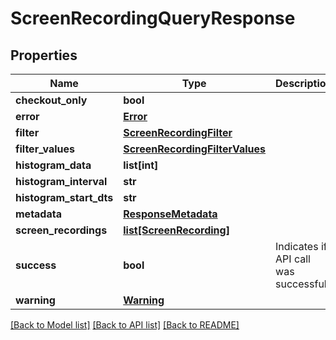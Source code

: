 # ScreenRecordingQueryResponse

## Properties
Name | Type | Description | Notes
------------ | ------------- | ------------- | -------------
**checkout_only** | **bool** |  | [optional] 
**error** | [**Error**](Error.md) |  | [optional] 
**filter** | [**ScreenRecordingFilter**](ScreenRecordingFilter.md) |  | [optional] 
**filter_values** | [**ScreenRecordingFilterValues**](ScreenRecordingFilterValues.md) |  | [optional] 
**histogram_data** | **list[int]** |  | [optional] 
**histogram_interval** | **str** |  | [optional] 
**histogram_start_dts** | **str** |  | [optional] 
**metadata** | [**ResponseMetadata**](ResponseMetadata.md) |  | [optional] 
**screen_recordings** | [**list[ScreenRecording]**](ScreenRecording.md) |  | [optional] 
**success** | **bool** | Indicates if API call was successful | [optional] 
**warning** | [**Warning**](Warning.md) |  | [optional] 

[[Back to Model list]](../README.md#documentation-for-models) [[Back to API list]](../README.md#documentation-for-api-endpoints) [[Back to README]](../README.md)


